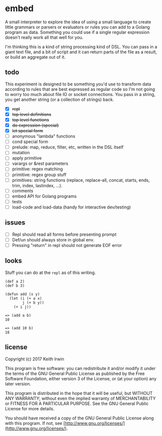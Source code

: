 # embed

A small interpreter to explore the idea of using a small language to create little grammars or parsers or evaluators or rules you can add to a Golang program as data. Something you could use if a single regular expression doesn't really work all that well for you.

I'm thinking this is a kind of string processing kind of DSL. You can pass in a giant text file, and a bit of script and it can return parts of the file as a result, or build an aggregate out of it.

## todo

This experiment is designed to be something you'd use to transform data according to rules that are best expressed as regular code so I'm not going to worry too much about file IO or socket connections. You pass in a string, you get another string (or a collection of strings) back.

* [x] ~~repl~~
* [x] ~~top level definitions~~
* [x] ~~top level functions~~
* [x] ~~do expression (special)~~
* [x] ~~let special form~~
* [ ] anonymous "lambda" functions
* [ ] cond special form
* [ ] prelude: map, reduce, filter, etc, written in the DSL itself
* [ ] mutation
* [ ] apply primitive
* [ ] varargs or &rest parameters
* [ ] primitive: regex matching
* [ ] primitive: regex group stuff
* [ ] primitives: string functions (replace, replace-all, concat, starts, ends, trim, index, lastindex, ...).
* [ ] comments
* [ ] embed API for Golang programs
* [ ] tests
* [ ] load-code and load-data (handy for interactive dev/testing)

## issues

* [ ] Repl should read all forms before presenting prompt
* [ ] Def/un should always store in global env.
* [ ] Pressing "return" in repl should not generate EOF error

## looks

Stuff you can do at the `repl` as of this writing.

``` emacs-lisp
(def a 2)
(def b 3)

(defun add (x y)
  (let (i (+ a x)
        j (+ b y))
    (+ i j))

=> (add a b)
10

=> (add 10 b)
18
```

## license

Copyright (c) 2017 Keith Irwin

This program is free software: you can redistribute it and/or modify
it under the terms of the GNU General Public License as published
by the Free Software Foundation, either version 3 of the License,
or (at your option) any later version.

This program is distributed in the hope that it will be useful,
but WITHOUT ANY WARRANTY; without even the implied warranty of
MERCHANTABILITY or FITNESS FOR A PARTICULAR PURPOSE.  See the
GNU General Public License for more details.

You should have received a copy of the GNU General Public License
along with this program.  If not, see
[http://www.gnu.org/licenses/](http://www.gnu.org/licenses/).
